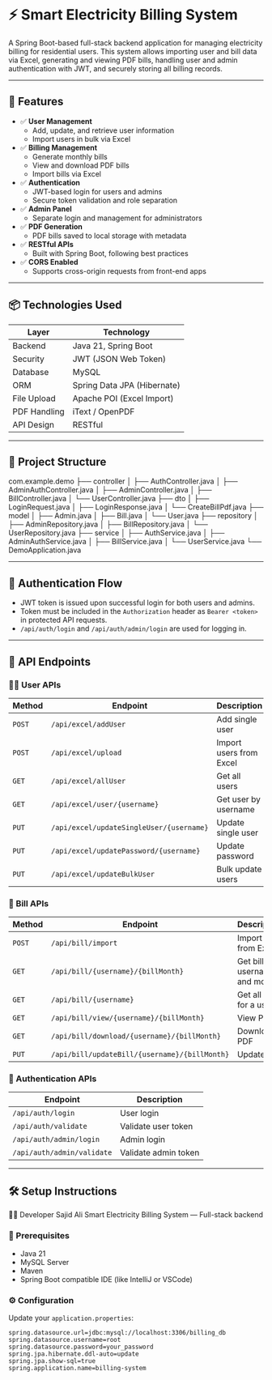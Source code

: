 # ⚡ Smart Electricity Billing System

A Spring Boot-based full-stack backend application for managing electricity billing for residential users. This system allows importing user and bill data via Excel, generating and viewing PDF bills, handling user and admin authentication with JWT, and securely storing all billing records.

---

## 🚀 Features

- ✅ **User Management**
  - Add, update, and retrieve user information
  - Import users in bulk via Excel
- ✅ **Billing Management**
  - Generate monthly bills
  - View and download PDF bills
  - Import bills via Excel
- ✅ **Authentication**
  - JWT-based login for users and admins
  - Secure token validation and role separation
- ✅ **Admin Panel**
  - Separate login and management for administrators
- ✅ **PDF Generation**
  - PDF bills saved to local storage with metadata
- ✅ **RESTful APIs**
  - Built with Spring Boot, following best practices
- ✅ **CORS Enabled**
  - Supports cross-origin requests from front-end apps

---

## 📦 Technologies Used

| Layer        | Technology                |
|--------------|---------------------------|
| Backend      | Java 21, Spring Boot      |
| Security     | JWT (JSON Web Token)      |
| Database     | MySQL                     |
| ORM          | Spring Data JPA (Hibernate) |
| File Upload  | Apache POI (Excel Import) |
| PDF Handling | iText / OpenPDF           |
| API Design   | RESTful                   |

---

## 📁 Project Structure

com.example.demo
├── controller
│ ├── AuthController.java
│ ├── AdminAuthController.java
│ ├── AdminController.java
│ ├── BillController.java
│ └── UserController.java
├── dto
│ ├── LoginRequest.java
│ ├── LoginResponse.java
│ └── CreateBillPdf.java
├── model
│ ├── Admin.java
│ ├── Bill.java
│ └── User.java
├── repository
│ ├── AdminRepository.java
│ ├── BillRepository.java
│ └── UserRepository.java
├── service
│ ├── AuthService.java
│ ├── AdminAuthService.java
│ ├── BillService.java
│ └── UserService.java
└── DemoApplication.java


---

## 🔐 Authentication Flow

- JWT token is issued upon successful login for both users and admins.
- Token must be included in the `Authorization` header as `Bearer <token>` in protected API requests.
- `/api/auth/login` and `/api/auth/admin/login` are used for logging in.

---

## 🧾 API Endpoints

### 🧑‍💼 User APIs

| Method | Endpoint | Description |
|--------|----------|-------------|
| `POST` | `/api/excel/addUser` | Add single user |
| `POST` | `/api/excel/upload` | Import users from Excel |
| `GET`  | `/api/excel/allUser` | Get all users |
| `GET`  | `/api/excel/user/{username}` | Get user by username |
| `PUT`  | `/api/excel/updateSingleUser/{username}` | Update single user |
| `PUT`  | `/api/excel/updatePassword/{username}` | Update password |
| `PUT`  | `/api/excel/updateBulkUser` | Bulk update users |

### 🧾 Bill APIs

| Method | Endpoint | Description |
|--------|----------|-------------|
| `POST` | `/api/bill/import` | Import bills from Excel |
| `GET`  | `/api/bill/{username}/{billMonth}` | Get bill by username and month |
| `GET`  | `/api/bill/{username}` | Get all bills for a user |
| `GET`  | `/api/bill/view/{username}/{billMonth}` | View PDF |
| `GET`  | `/api/bill/download/{username}/{billMonth}` | Download PDF |
| `PUT`  | `/api/bill/updateBill/{username}/{billMonth}` | Update bill |

### 🔐 Authentication APIs

| Endpoint | Description |
|----------|-------------|
| `/api/auth/login` | User login |
| `/api/auth/validate` | Validate user token |
| `/api/auth/admin/login` | Admin login |
| `/api/auth/admin/validate` | Validate admin token |

---

## 🛠️ Setup Instructions

👨‍💻 Developer
Sajid Ali
Smart Electricity Billing System — Full-stack backend

### 🔧 Prerequisites

- Java 21
- MySQL Server
- Maven
- Spring Boot compatible IDE (like IntelliJ or VSCode)

### ⚙️ Configuration

Update your `application.properties`:

```properties
spring.datasource.url=jdbc:mysql://localhost:3306/billing_db
spring.datasource.username=root
spring.datasource.password=your_password
spring.jpa.hibernate.ddl-auto=update
spring.jpa.show-sql=true
spring.application.name=billing-system


